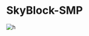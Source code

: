 # SkyBlock-SMP

![h](https://github.com/user-attachments/assets/77636c02-0eea-4a5d-86a4-44c410d7c4d9)
